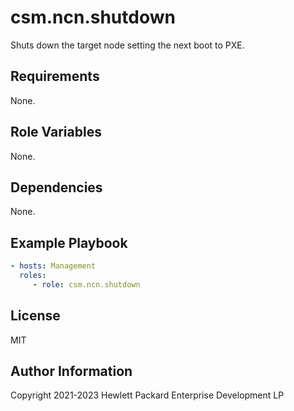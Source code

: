 csm.ncn.shutdown
=========

Shuts down the target node setting the next boot to PXE.

Requirements
------------

None.

Role Variables
--------------

None.

Dependencies
------------

None.

Example Playbook
----------------

```yaml
- hosts: Management
  roles:
     - role: csm.ncn.shutdown
```

License
-------

MIT

Author Information
------------------

Copyright 2021-2023 Hewlett Packard Enterprise Development LP